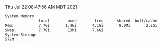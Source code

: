 Thu Jul 22 08:47:56 AM MDT 2021
```bash
System Memory
               total        used        free      shared  buff/cache   available
Mem:           7.7Gi       1.4Gi       4.1Gi       8.0Mi       2.2Gi       6.0Gi
Swap:          7.7Gi        13Mi       7.6Gi
System Storage
572M	.
```
